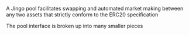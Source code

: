 A Jingo pool facilitates swapping and automated market making between any two assets that strictly conform
to the ERC20 specification

The pool interface is broken up into many smaller pieces
